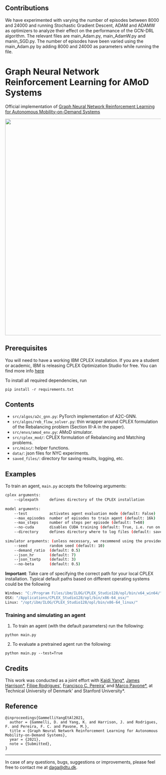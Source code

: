 ## Contributions
We have experimented with varying the number of episodes between 8000 and 24000 and running Stochastic Gradient Descent, ADAM and ADAMW as optimizers to analyze their effect on the performance of the GCN-DRL algorithm. The relevant files are main_Adam.py, main_AdamW.py and manin_SGD.py. The number of episodes have been varied using the main_Adam.py by adding 8000 and 24000 as parameters while running the file. 

# Graph Neural Network Reinforcement Learning for AMoD Systems
Official implementation of [Graph Neural Network Reinforcement Learning for Autonomous Mobility-on-Demand Systems](https://arxiv.org/abs/2104.11434)

<img align="center" src="images/gnn-for-amod.png" width="700"/></td> <br/>

## Prerequisites

You will need to have a working IBM CPLEX installation. If you are a student or academic, IBM is releasing CPLEX Optimization Studio for free. You can find more info [here](https://community.ibm.com/community/user/datascience/blogs/xavier-nodet1/2020/07/09/cplex-free-for-students)

To install all required dependencies, run
```
pip install -r requirements.txt
```

## Contents

* `src/algos/a2c_gnn.py`: PyTorch implementation of A2C-GNN.
* `src/algos/reb_flow_solver.py`: thin wrapper around CPLEX formulation of the Rebalancing problem (Section III-A in the paper).
* `src/envs/amod_env.py`: AMoD simulator.
* `src/cplex_mod/`: CPLEX formulation of Rebalancing and Matching problems.
* `src/misc/`: helper functions.
* `data/`: json files for NYC experiments.
* `saved_files/`: directory for saving results, logging, etc.

## Examples

To train an agent, `main.py` accepts the following arguments:
```bash
cplex arguments:
    --cplexpath     defines directory of the CPLEX installation
    
model arguments:
    --test          activates agent evaluation mode (default: False)
    --max_episodes  number of episodes to train agent (default: 16k)
    --max_steps     number of steps per episode (default: T=60)
    --no-cuda       disables CUDA training (default: True, i.e. run on CPU)
    --directory     defines directory where to log files (default: saved_files)
    
simulator arguments: (unless necessary, we recommend using the provided ones)
    --seed          random seed (default: 10)
    --demand_ratio  (default: 0.5)
    --json_hr       (default: 7)
    --json_tsetp    (default: 3)
    --no-beta       (default: 0.5)
```

**Important**: Take care of specifying the correct path for your local CPLEX installation. Typical default paths based on different operating systems could be the following
```bash
Windows: "C:/Program Files/ibm/ILOG/CPLEX_Studio128/opl/bin/x64_win64/"
OSX: "/Applications/CPLEX_Studio128/opl/bin/x86-64_osx/"
Linux: "/opt/ibm/ILOG/CPLEX_Studio128/opl/bin/x86-64_linux/"
```
### Training and simulating an agent

1. To train an agent (with the default parameters) run the following:
```
python main.py
```

2. To evaluate a pretrained agent run the following:
```
python main.py --test=True
```

## Credits
This work was conducted as a joint effort with [Kaidi Yang*](https://sites.google.com/site/kdyang1990/), [James Harrison*](https://stanford.edu/~jh2/), [Filipe Rodrigues'](http://fprodrigues.com/), [Francisco C. Pereira'](http://camara.scripts.mit.edu/home/) and [Marco Pavone*](https://web.stanford.edu/~pavone/), at Technical University of Denmark' and Stanford University*. 

## Reference
```
@inproceedings{GammelliYangEtAl2021,
  author = {Gammelli, D. and Yang, K. and Harrison, J. and Rodrigues, F. and Pereira, F. C. and Pavone, M.},
  title = {Graph Neural Network Reinforcement Learning for Autonomous Mobility-on-Demand Systems},
  year = {2021},
  note = {Submitted},
}
```

----------
In case of any questions, bugs, suggestions or improvements, please feel free to contact me at daga@dtu.dk.
